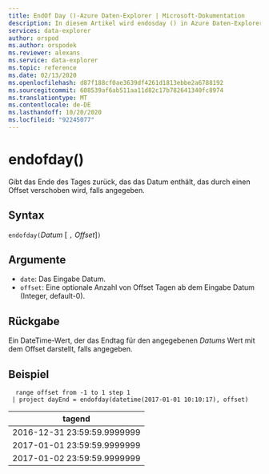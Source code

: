 ```yaml
---
title: EndOf Day ()-Azure Daten-Explorer | Microsoft-Dokumentation
description: In diesem Artikel wird endosday () in Azure Daten-Explorer beschrieben.
services: data-explorer
author: orspod
ms.author: orspodek
ms.reviewer: alexans
ms.service: data-explorer
ms.topic: reference
ms.date: 02/13/2020
ms.openlocfilehash: d87f188cf0ae3639df4261d1813ebbe2a6788192
ms.sourcegitcommit: 608539af6ab511aa11d82c17b782641340fc8974
ms.translationtype: MT
ms.contentlocale: de-DE
ms.lasthandoff: 10/20/2020
ms.locfileid: "92245077"
---
```

# <a name="endofday"></a>endofday()

Gibt das Ende des Tages zurück, das das Datum enthält, das durch einen Offset verschoben wird, falls angegeben.

## <a name="syntax"></a>Syntax

`endofday(`*Datum* [ `,` *Offset*]`)`

## <a name="arguments"></a>Argumente

* `date`: Das Eingabe Datum.
* `offset`: Eine optionale Anzahl von Offset Tagen ab dem Eingabe Datum (Integer, default-0).

## <a name="returns"></a>Rückgabe

Ein DateTime-Wert, der das Endtag für den angegebenen *Datums* Wert mit dem Offset darstellt, falls angegeben.

## <a name="example"></a>Beispiel

```kusto
  range offset from -1 to 1 step 1
 | project dayEnd = endofday(datetime(2017-01-01 10:10:17), offset) 
```

|tagend|
|---|
|2016-12-31 23:59:59.9999999|
|2017-01-01 23:59:59.9999999|
|2017-01-02 23:59:59.9999999|